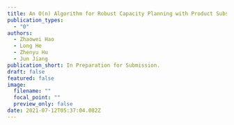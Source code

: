 ```yaml
---
title: An O(n) Algorithm for Robust Capacity Planning with Product Substitution
publication_types:
  - "0"
authors:
  - Zhaowei Hao
  - Long He
  - Zhenyu Hu
  - Jun Jiang
publication_short: In Preparation for Submission.
draft: false
featured: false
image:
  filename: ""
  focal_point: ""
  preview_only: false
date: 2021-07-12T05:37:04.082Z
---
```

